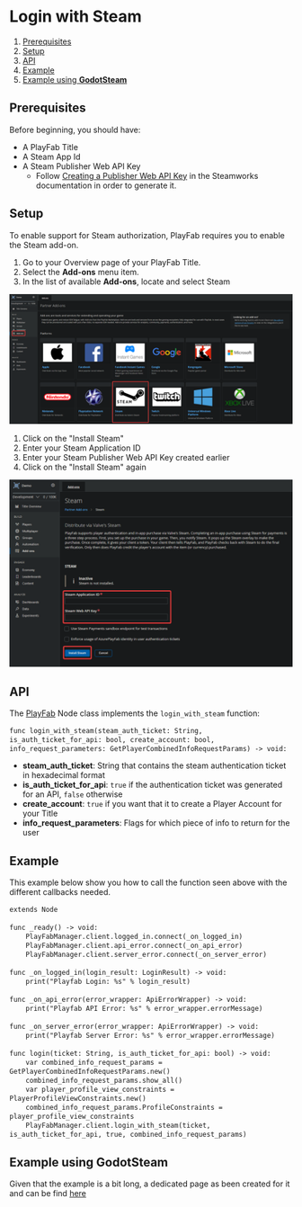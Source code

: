 # Login with Steam

1. [Prerequisites](#prerequisites)
2. [Setup](#setup)
3. [API](#api)
4. [Example](#example)
5. [Example using **GodotSteam**](#example-using-godotsteam)

## Prerequisites

Before beginning, you should have:
- A PlayFab Title
- A Steam App Id
- A Steam Publisher Web API Key
    - Follow [Creating a Publisher Web API Key](https://partner.steamgames.com/doc/webapi_overview/auth#create_publisher_key) in the Steamworks documentation in order to generate it.

## Setup

To enable support for Steam authorization, PlayFab requires you to enable the Steam add-on.

1. Go to your Overview page of your PlayFab Title.
2. Select the **Add-ons** menu item.
3. In the list of available **Add-ons**, locate and select Steam

![Login Steam Setup 1](/docs/images/login-steam-setup-1.png)

1. Click on the "Install Steam"
1. Enter your Steam Application ID
2. Enter your Steam Publisher Web API Key created earlier
3. Click on the "Install Steam" again

![Login Steam Setup 3](/docs/images/login-steam-setup-2.png)

## API

The [PlayFab](/addons/godot-playfab/PlayFab.gd) Node class implements the `login_with_steam` function:

```gdscript
func login_with_steam(steam_auth_ticket: String, is_auth_ticket_for_api: bool, create_account: bool, info_request_parameters: GetPlayerCombinedInfoRequestParams) -> void:
```

- **steam_auth_ticket**: String that contains the steam authentication ticket in hexadecimal format
- **is_auth_ticket_for_api**: `true` if the authentication ticket was generated for an API, `false` otherwise
- **create_account**: `true` if you want that it to create a Player Account for your Title
- **info_request_parameters**: Flags for which piece of info to return for the user

## Example

This example below show you how to call the function seen above with the different callbacks needed.

```gdscript
extends Node

func _ready() -> void:
    PlayFabManager.client.logged_in.connect(_on_logged_in)
    PlayFabManager.client.api_error.connect(_on_api_error)
    PlayFabManager.client.server_error.connect(_on_server_error)

func _on_logged_in(login_result: LoginResult) -> void:
    print("Playfab Login: %s" % login_result)

func _on_api_error(error_wrapper: ApiErrorWrapper) -> void:
    print("Playfab API Error: %s" % error_wrapper.errorMessage)

func _on_server_error(error_wrapper: ApiErrorWrapper) -> void:
    print("Playfab Server Error: %s" % error_wrapper.errorMessage)

func login(ticket: String, is_auth_ticket_for_api: bool) -> void:
    var combined_info_request_params = GetPlayerCombinedInfoRequestParams.new()
    combined_info_request_params.show_all()
    var player_profile_view_constraints = PlayerProfileViewConstraints.new()
    combined_info_request_params.ProfileConstraints = player_profile_view_constraints
    PlayFabManager.client.login_with_steam(ticket, is_auth_ticket_for_api, true, combined_info_request_params)
```

## Example using **GodotSteam**

Given that the example is a bit long, a dedicated page as been created for it and can be find [here](/docs/user/Logins/login-steam-godotsteam.md)
